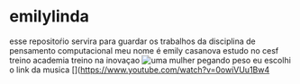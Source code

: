 # emilylinda
esse repositoŕio servira para guardar os trabalhos da disciplina de pensamento computacional
meu nome é emily casanova 
estudo no cesf 
treino academia
treino na inovaçao 
![uma mulher pegando peso](https://media.tenor.com/pWiDyTAF-b0AAAAi/weight-strong.gif0)
eu escolhi o link da musica [](https://www.youtube.com/watch?v=0owiVUu1Bw4
